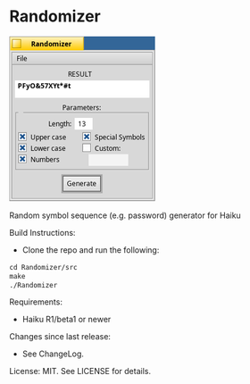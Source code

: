 Randomizer
==========

![screenshot](screenshot1.PNG)

Random symbol sequence (e.g. password) generator for Haiku

Build Instructions:
  * Clone the repo and run the following:
  ```
  cd Randomizer/src
  make
  ./Randomizer
  ```

Requirements:
* Haiku R1/beta1 or newer

Changes since last release:
* See ChangeLog.

License: MIT. See LICENSE for details.
